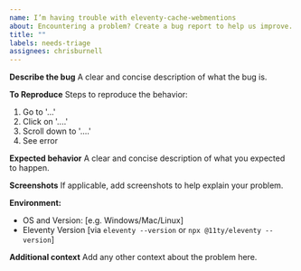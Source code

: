 ```yaml
---
name: I’m having trouble with eleventy-cache-webmentions
about: Encountering a problem? Create a bug report to help us improve.
title: ""
labels: needs-triage
assignees: chrisburnell
---
```


**Describe the bug**
A clear and concise description of what the bug is.

**To Reproduce**
Steps to reproduce the behavior:

1. Go to '...'
2. Click on '....'
3. Scroll down to '....'
4. See error

**Expected behavior**
A clear and concise description of what you expected to happen.

**Screenshots**
If applicable, add screenshots to help explain your problem.

**Environment:**

- OS and Version: [e.g. Windows/Mac/Linux]
- Eleventy Version [via `eleventy --version` or `npx @11ty/eleventy --version`]

**Additional context**
Add any other context about the problem here.
